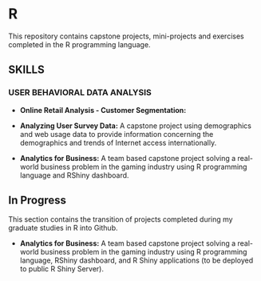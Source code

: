 # R #
This repository contains capstone projects, mini-projects and exercises completed in the R programming language.

## SKILLS

### USER BEHAVIORAL DATA ANALYSIS
* **Online Retail Analysis - Customer Segmentation:** 
* **Analyzing User Survey Data:** A capstone project using demographics and web usage data to provide information concerning the demographics and trends of Internet access internationally.

* **Analytics for Business:** A team based capstone project solving a real-world business problem in the gaming industry using R programming language and RShiny dashboard.

## In Progress ##
This section contains the transition of projects completed during my graduate studies in R into Github.

* **Analytics for Business:** A team based capstone project solving a real-world business problem in the gaming industry using R programming language, RShiny dashboard, and R Shiny applications (to be deployed to public R Shiny Server).
